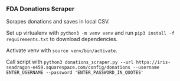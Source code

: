 ### FDA Donations Scraper

Scrapes donations and saves in local CSV.

Set up virtualenv with `python3 -m venv venv` and run `pip3 install -f requirements.txt` to download dependencies. 

Activate venv with `source venv/bin/activate`.

Call script with `python3 donations_scraper.py --url https://iris-seadragon-e459.squarespace.com/config/donations --username ENTER_USERNAME --password 'ENTER_PASSWORD_IN_QUOTES'`
